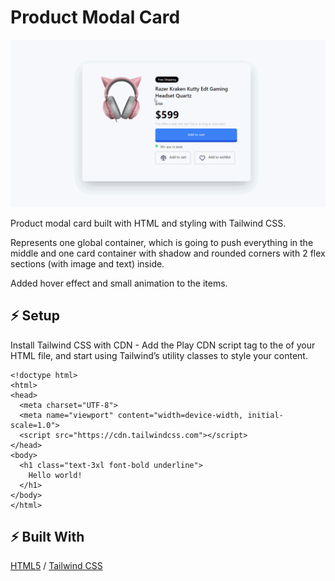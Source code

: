 # Product Modal Card

![cover](./assets/modal.gif)

Product modal card built with HTML and styling with Tailwind CSS.

Represents one global container, which is going to push everything in the middle and one card container with shadow and rounded corners with 2 flex sections (with image and text) inside. 

Added hover effect and small animation to the items.

## ⚡ Setup

Install Tailwind CSS with CDN - Add the Play CDN script tag to the <head> of your HTML file, and start using Tailwind’s utility classes to style your content.

```
<!doctype html>
<html>
<head>
  <meta charset="UTF-8">
  <meta name="viewport" content="width=device-width, initial-scale=1.0">
  <script src="https://cdn.tailwindcss.com"></script>
</head>
<body>
  <h1 class="text-3xl font-bold underline">
    Hello world!
  </h1>
</body>
</html>
```

## ⚡ Built With
[HTML5](https://www.w3schools.com/html/) / [Tailwind CSS](https://tailwindcss.com/) 